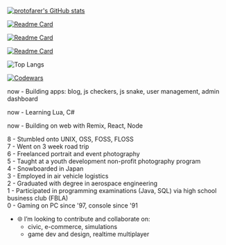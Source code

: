 [![protofarer's GitHub stats](https://github-readme-stats.vercel.app/api?username=protofarer&hide=stars&count_private=true&show_icons=true&custom_title=protofarer's%20Github%20Stats)](https://github.com/anuraghazra/github-readme-stats)

[![Readme Card](https://github-readme-stats.vercel.app/api/pin/?username=protofarer&repo=snek)](https://github.com/protofarer/snek)

[![Readme Card](https://github-readme-stats.vercel.app/api/pin/?username=protofarer&repo=checkers)](https://github.com/protofarer/checkers)

[![Readme Card](https://github-readme-stats.vercel.app/api/pin/?username=protofarer&repo=pong-mg)](https://github.com/protofarer/pong-mg)

![Top Langs](https://github-readme-stats.vercel.app/api/top-langs/?username=protofarer)

[![Codewars](https://github.r2v.ch/codewars?user=protofarer)](https://www.codewars.com/users/protofarer)

now - Building apps: blog, js checkers, js snake, user management, admin dashboard

now - Learning Lua, C# <br>

now - Building on web with Remix, React, Node<br>

8 - Stumbled onto UNIX, OSS, FOSS, FLOSS <br>
7 - Went on 3 week road trip <br>
6 - Freelanced portrait and event photography <br>
5 - Taught at a youth development non-profit photography program <br>
4 - Snowboarded in Japan <br>
3 - Employed in air vehicle logistics <br>
2 - Graduated with degree in aerospace engineering <br>
1 - Participated in programming examinations (Java, SQL) via high school business club (FBLA)<br>
0 - Gaming on PC since '97, console since '91

- 🌐 I’m looking to contribute and collaborate on:
  - civic, e-commerce, simulations
  - game dev and design, realtime multiplayer
